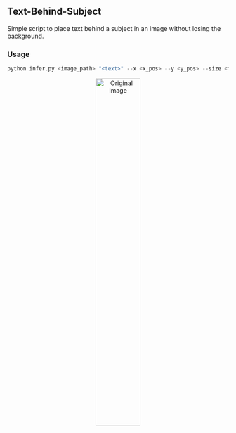 ## Text-Behind-Subject 
Simple script to place text behind a subject in an image without losing the background.

### Usage
```python 
python infer.py <image_path> "<text>" --x <x_pos> --y <y_pos> --size <font_size> --color "(R,G,B,A)"
```
<p align="center"> <img src="[path_to_your_original_image_example.png](./assets/download.png)" alt="Original Image" width="45%"></p>
